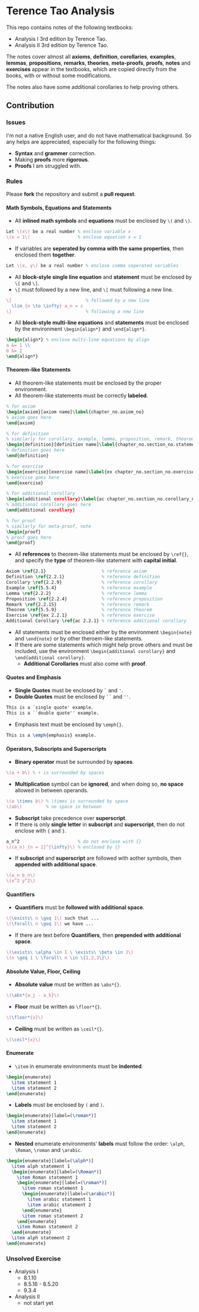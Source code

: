 # Terence Tao Analysis

This repo contains notes of the following textbooks:

- Analysis I 3rd edition by Terence Tao.
- Analysis II 3rd edition by Terence Tao.

The notes cover almost all **axioms**, **definition**, **corollaries**, **examples**, **lemmas**, **propositions**, **remarks**, **theories**, **meta-proofs**, **proofs**, **notes** and **exercises** appear in the textbooks, which are copied directly from the books, with or without some modifications.

The notes also have some additional corollaries to help proving others.

## Contribution

### Issues

I'm not a native English user, and do not have mathematical background. So any helps are appreciated, especially for the following things:

- **Syntax** and **grammer** correction.
- Making **proofs** more **rigorous**.
- **Proofs** I am struggled with.

### Rules

Please **fork** the repository and submit a **pull request**.

#### Math Symbols, Equations and Statements

- All **inlined math symbols** and **equations** must be enclosed by `\(` and `\)`.

```tex
Let \(x\) be a real number % enclose variable x
\(x = 1\)                  % enclose equation x = 1
```

- If variables are **seperated by comma with the same properties**, then enclosed them **together**.

```tex
Let \(x, y\) be a real number % enclose comma seperated variables
```

- All **block-style single line equation** and **statement** must be enclosed by `\[` and `\]`.
- `\[` must followed by a new line, and `\[` must following a new line.

```tex
\[                            % followed by a new line
  \lim_{n \to \infty} a_n = c
\]                            % following a new line
```

- All **block-style multi-line equations** and **statements** must be enclosed by the environment `\begin{align*}` and `\end{align*}`.

```tex
\begin{align*} % enclose multi-line equations by align
a &= 1 \\
b &= 2
\end{align*}
```

#### Theorem-like Statements

- All theorem-like statements must be enclosed by the proper environment.
- All theorem-like statements must be correctly **labeled**.

```tex
% for axiom
\begin{axiom}[axiom name]\label{chapter_no.axiom_no}
% axiom goes here
\end{axiom}

% for definition
% similarly for corollary, example, lemma, proposition, remark, theorem
\begin{definition}[definition name]\label{chapter_no.section_no.statement_no}
% definition goes here
\end{definition}

% for exercise
\begin{exercise}[exercise name]\label{ex chapter_no.section_no.exercise_no}
% exercise goes here
\end{exercise}

% for additional corollary
\begin{additional corollary}\label{ac chapter_no.section_no.corollary_no}
% additional corollary goes here
\end{additional corollary}

% for proof
% similarly for meta-proof, note
\begin{proof}
% proof goes here
\end{proof}
```

- All **references** to theorem-like statements must be enclosed by `\ref{}`, and specify the **type** of theorem-like statement with **capital initial**.

```tex
Axiom \ref{2.1}                     % reference axiom
Definition \ref{2.2.1}              % reference definition
Corollary \ref{2.2.9}               % reference corollary
Example \ref{5.5.4}                 % reference example
Lemma \ref{2.2.2}                   % reference lemma
Proposition \ref{2.2.4}             % reference proposition
Remark \ref{2.2.15}                 % reference remark
Theorem \ref{5.5.9}                 % reference theorem
Exercise \ref{ex 2.2.1}             % reference exercise
Additional Corollary \ref{ac 2.2.1} % reference additional corollary
```

- All statements must be enclosed either by the environment `\begin{note}` and `\end{note}` or by other theroem-like statements.
- If there are some statements which might help prove others and must be included, use the environment `\begin{additional corollary}` and `\end{additional corollary}`.
  - **Additional Corollaries** must also come with **proof**.

#### Quotes and Emphasis

- **Single Quotes** must be enclosed by ``` ` ``` and `'`.
- **Double Quotes** must be enclosed by ``` `` ``` and `''`.

```tex
This is a `single quote' example.
This is a ``double quote'' example.
```

- Emphasis text must be enclosed by `\emph{}`.

```tex
This is a \emph{emphasis} example.
```

#### Operators, Subscripts and Superscripts

- **Binary operator** must be surrounded by **spaces**.

```tex
\(a + b\) % + is surrounded by spaces
```

- **Multiplication** symbol can be **ignored**, and when doing so, **no space** allowed in between operands.

```tex
\(a \times b\) % \times is surrounded by space
\(ab\)         % no space in between
```

- **Subscript** take precedence over **superscript**.
- If there is only **single letter** in **subscript** and **superscript**, then do not enclose with `{` and `}`.

```tex
a_n^2                      % do not enclose with {}
\((a_n)_{n = 1}^{\infty}\) % enclosed by {}
```

- If **subscript** and **superscript** are followed with aother symbols, then **appended with additional space**.

```tex
\(a_n b_n\)
\(x^2 y^2\)
```

#### Quantifiers

- **Quantifiers** must be **followed with additional space**.

```tex
\(\exists\ n \geq 1\) such that ...
\(\forall\ n \geq 1\) we have ...
```

- If there are text before **Quantifiers**, then **prepended with additional space**.

```tex
\(\exists\ \alpha \in I \ \exists\ \beta \in J\)
\(n \geq 1 \ \forall\ n \in \{1,2,3\}\)
```

#### Absolute Value, Floor, Ceiling

- **Absolute value** must be written as `\abs*{}`.

```tex
\(\abs*{a_j - a_k}\)
```

- **Floor** must be written as `\floor*{}`.

```tex
\(\floor*{x}\)
```

- **Ceiling** must be written as `\ceil*{}`.

```tex
\(\ceil*{x}\)
```

#### Enumerate

- `\item` in enumerate environments must be **indented**.

```tex
\begin{enumerate}
  \item statement 1
  \item statement 2
\end{enumerate}
```

- **Labels** must be enclosed by `(` and `)`.

```tex
\begin{enumerate}[label=(\roman*)]
  \item statement 1
  \item statement 2
\end{enumerate}
```

- **Nested** enumerate environments' **labels** must follow the order: `\alph`, `\Roman`, `\roman` and `\arabic`.

```tex
\begin{enumerate}[label=(\alph*)]
  \item alph statement 1
  \begin{enumerate}[label=(\Roman*)]
    \item Roman statement 1
    \begin{enumerate}[label=(\roman*)]
      \item roman statement 1
      \begin{enumerate}[label=(\arabic*)]
        \item arabic statement 1
        \item arabic statement 2
      \end{enumerate}
      \item roman statement 2
    \end{enumerate}
    \item Roman statement 2
  \end{enumerate}
  \item alph statement 2
\end{enumerate}
```

### Unsolved Exercise

- Analysis I
  - 8.1.10
  - 8.5.16 - 8.5.20
  - 9.3.4
- Analysis II
  - not start yet
